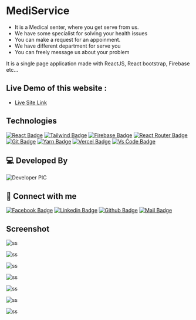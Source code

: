 # MediService
<ul>
    <li>It is a Medical senter, where you get serve from us.</li>
    <li>We have some specialist for solving your health issues</li>
    <li>You can make a request for an appoinment.</li>
    <li>We have different department for serve you</li>
    <li>You can freely message us about your problem</li>
</ul>

It is a single page application made with ReactJS, React bootstrap, Firebase etc...

## Live Demo of this website :

- [Live Site Link](https://mediservice-9e3dc.web.app/)

## Technologies

[![React Badge](https://img.shields.io/badge/React-20232A?style=for-the-badge&logo=react&logoColor=61DAFB)](https://github.com/Palashtalukder78)
[![Tailwind Badge](https://img.shields.io/badge/Tailwind_CSS-38B2AC?style=for-the-badge&logo=tailwind-css&logoColor=white)](https://github.com/Palashtalukder78)
[![Firebase Badge](https://img.shields.io/badge/Firebase-FFCB2B?style=for-the-badge&logo=firebase&logoColor=white)](https://github.com/Palashtalukder78)
[![React Router Badge](https://img.shields.io/badge/React_Router-CA4245?style=for-the-badge&logo=react-router&logoColor=white)](https://github.com/Palashtalukder78)
[![Git Badge](https://img.shields.io/badge/git-f34f29?style=for-the-badge&logo=git&logoColor=white)](https://github.com/Palashtalukder78)
[![Yarn Badge](https://img.shields.io/badge/yarn-0078D6?style=for-the-badge&logo=yarn&logoColor=white)](https://github.com/Palashtalukder78)
[![Vercel Badge](https://img.shields.io/badge/vercel-000?style=for-the-badge&logo=vercel&logoColor=white)](https://github.com/Palashtalukder78)
[![Vs Code Badge](https://img.shields.io/badge/Visual_Studio_Code-0078D6?style=for-the-badge&logo=visualstudiocode&logoColor=white)](https://github.com/Palashtalukder78)

## 💻 Developed By

![Developer PIC](https://avatars.githubusercontent.com/u/32189296?s=96&v=4)

## 🚀 Connect with me

[![Facebook Badge](https://img.shields.io/badge/Facebook-1877F2?style=for-the-badge&logo=facebook&logoColor=white)](https://web.facebook.com/profile.php?id=100009430642663)
[![Linkedin Badge](https://img.shields.io/badge/LinkedIn-0077B5?style=for-the-badge&logo=linkedin&logoColor=white)](https://www.linkedin.com/in/md-ariful-islam-palash/)
[![Github Badge](https://img.shields.io/badge/GitHub-100000?style=for-the-badge&logo=github&logoColor=white)](https://github.com/Palashtalukder78)
[![Mail Badge](https://img.shields.io/badge/Gmail-D14836?style=for-the-badge&logo=gmail&logoColor=white)](mailto:palashtalukder78@gmail.com)

## Screenshot

![ss](https://i.ibb.co/hgcX7zw/screencapture-mediservice-9e3dc-web-app-2021-10-27-00-38-11.png)

![ss](https://i.ibb.co/b2Tmbm5/screencapture-mediservice-9e3dc-web-app-login-2021-10-27-00-40-38.png)

![ss](https://i.ibb.co/PWGHjfP/screencapture-mediservice-9e3dc-web-app-service-1-2021-10-27-00-38-59.png)

![ss](https://i.ibb.co/QbbJ1DR/screencapture-mediservice-9e3dc-web-app-make-appoinment-2021-10-27-00-39-13.png)

![ss](https://i.ibb.co/SfQmf5s/screencapture-mediservice-9e3dc-web-app-pending-appoinment-2021-10-27-00-39-46.png)

![ss](https://i.ibb.co/dbx5JJb/screencapture-mediservice-9e3dc-web-app-doctors-2021-10-27-00-40-00.png)

![ss](https://i.ibb.co/vk6CpZX/screencapture-mediservice-9e3dc-web-app-contact-2021-10-27-00-40-18.png)
